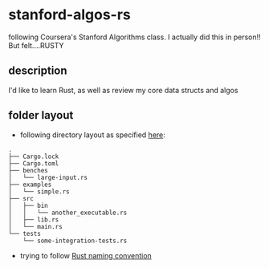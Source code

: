 # stanford-algos-rs

following Coursera's Stanford Algorithms class. I actually did this in person!! But felt....RUSTY

## description

I'd like to learn Rust, as well as review my core data structs and algos


## folder layout

- following directory layout as specified [here](http://stackoverflow.com/questions/38276960/what-is-the-recommended-directory-structure-for-a-rust-project):

```
.
├── Cargo.lock
├── Cargo.toml
├── benches
│   └── large-input.rs
├── examples
│   └── simple.rs
├── src
│   ├── bin
│   │   └── another_executable.rs
│   ├── lib.rs
│   └── main.rs
└── tests
    └── some-integration-tests.rs
```

- trying to follow [Rust naming convention](https://aturon.github.io/style/naming.html)
